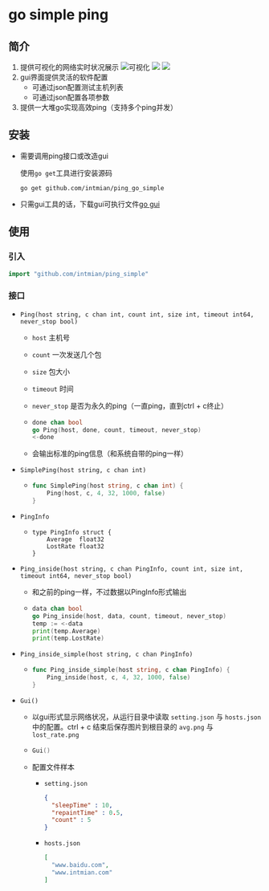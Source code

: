# go simple ping

## 简介

1. 提供可视化的网络实时状况展示
    ![可视化](https://i.loli.net/2019/05/22/5ce4daad433a386721.png)
    ![](https://i.loli.net/2019/05/22/5ce4e2f47de7460950.png)
    ![](https://i.loli.net/2019/05/22/5ce4e30c65a5732204.png)
2. gui界面提供灵活的软件配置
   - 可通过json配置测试主机列表
   - 可通过json配置各项参数
3. 提供一大堆go实现高效ping（支持多个ping并发）

## 安装

- 需要调用ping接口或改造gui

  使用`go get`工具进行安装源码

    ```shell
    go get github.com/intmian/ping_go_simple
    ```
- 只需gui工具的话，下载gui可执行文件[go gui](https://github.com/intmian/ping_go_simple/releases/download/v1.0-alpha/ping.rar)

## 使用

### 引入

```go
import "github.com/intmian/ping_simple"
```

### 接口

- `Ping(host string, c chan int, count int, size int, timeout int64, never_stop bool)`

  - `host` 主机号

  - `count` 一次发送几个包

  - `size` 包大小

  - `timeout` 时间

  - `never_stop` 是否为永久的ping（一直ping，直到ctrl + c终止）

  - ```go
    done chan bool
    go Ping(host, done, count, timeout, never_stop)
    <-done
    ```

  - 会输出标准的ping信息（和系统自带的ping一样）

- `SimplePing(host string, c chan int)`

  - ```go
    func SimplePing(host string, c chan int) {
    	Ping(host, c, 4, 32, 1000, false)
    }
    ```

- `PingInfo`

  - ```
    type PingInfo struct {
    	Average  float32
    	LostRate float32
    }
    ```

- `Ping_inside(host string, c chan PingInfo, count int, size int, timeout int64, never_stop bool)`

  - 和之前的ping一样，不过数据以PingInfo形式输出

  - ```go
    data chan bool
    go Ping_inside(host, data, count, timeout, never_stop)
    temp := <-data
    print(temp.Average)
    print(temp.LostRate)
    ```

- `Ping_inside_simple(host string, c chan PingInfo)`

  - ```go
    func Ping_inside_simple(host string, c chan PingInfo) {
    	Ping_inside(host, c, 4, 32, 1000, false)
    }
    ```

- `Gui()`

  - 以gui形式显示网络状况，从运行目录中读取 `setting.json` 与 `hosts.json` 中的配置。ctrl + c 结束后保存图片到根目录的 `avg.png` 与 `lost_rate.png`  

  - ```go
    Gui()
    ```

  - 配置文件样本

    - `setting.json`

      ```json
      {
        "sleepTime" : 10,
        "repaintTime" : 0.5,
        "count" : 5
      }
      ```

    - `hosts.json`

      ```json
      [
      	"www.baidu.com",
      	"www.intmian.com"
      ]
      ```
